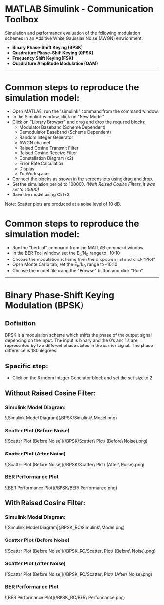 # **MATLAB Simulink - Communication Toolbox**
Simulation and performance evaluation of the following modulation schemes in an Additive White Gaussian Noise (AWGN) envrionment:
- **Binary Phase-Shift Keying (BPSK)**
- **Quadrature Phase-Shift Keying (QPSK)**
- **Frequency Shift Keying (FSK)**
- **Quadrature Amplitude Modulation (QAM)**
---

# Common steps to reproduce the simulation model:
- Open MATLAB, run the "simulink" command from the command window. 
- In the Simulink window, click on "New Model"
- Click on "Library Browser" and drag and drop the required blocks:
    * Modulator Baseband (Scheme Dependent)
    * Demodulator Baseband (Scheme Dependent)
    * Random Integer Generator
    * AWGN channel 
    * Raised Cosine Transmit Filter
    * Raised Cosine Receive Filter
    * Constellation Diagram (x2)
    * Error Rate Calculation
    * Display
    * To Workspace
- Connect the blocks as shown in the screenshots using drag and drop.
- Set the simulation period to 100000. *(With Raised Cosine Filters, it was set to 10000)*
- Save the model using Ctrl+S

Note: Scatter plots are produced at a noise level of 10 dB.

# Common steps to reproduce the simulation model:
- Run the "bertool" command from the MATLAB command window.
- In the BER Tool window, set the E<sub>b</sub>/N<sub>0</sub> range to -10:10
- Choose the modulation scheme from the dropdown list and click "Plot"
- Open Monte Carlo tab, set the E<sub>b</sub>/N<sub>0</sub> range to -10:10
- Choose the model file using the "Browse" button and click "Run"

---
# **Binary Phase-Shift Keying Modulation (BPSK)**
## Definition
BPSK is a modulation scheme which shifts the phase of the output signal depending on the input. The input is binary and the 0’s and 1’s are represented by two different phase states in the carrier signal. The phase difference is 180 degrees.

## Specific step:
- Click on the Random Integer Generator block and set the set size to 2

## Without Raised Cosine Filter:
### Simulink Model Diagram:
![Simulink Model Diagram](/BPSK/Simulink\ Model.png)
### Scatter Plot (Before Noise)
![Scatter Plot (Before Noise)](/BPSK/Scatter\ Plot\ (Before\ Noise).png)
### Scatter Plot (After Noise)
![Scatter Plot (Before Noise)](/BPSK/Scatter\ Plot\ (After\ Noise).png)
### BER Performance Plot
![BER Performance Plot](/BPSK/BER\ Performance.png)


## With Raised Cosine Filter:
### Simulink Model Diagram:
![Simulink Model Diagram](/BPSK\_RC/Simulink\ Model.png)
### Scatter Plot (Before Noise)
![Scatter Plot (Before Noise)](/BPSK\_RC/Scatter\ Plot\ (Before\ Noise).png)
### Scatter Plot (After Noise)
![Scatter Plot (Before Noise)](/BPSK\_RC/Scatter\ Plot\ (After\ Noise).png)
### BER Performance Plot
![BER Performance Plot](/BPSK\_RC/BER\ Performance.png)